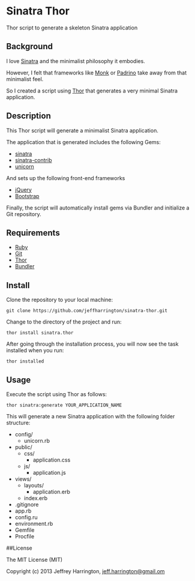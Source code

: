 # Sinatra Thor 

Thor script to generate a skeleton Sinatra application

## Background

I love [Sinatra](http://www.sinatrarb.com) and the minimalist philosophy it embodies. 

However, I felt that frameworks like [Monk](https://github.com/monkrb/monk) or [Padrino](http://www.padrinorb.com/) take away from that minimalist feel. 

So I created a script using [Thor](http://whatisthor.com/) that generates a very minimal Sinatra application. 

## Description

This Thor script will generate a minimalist Sinatra application. 

The application that is generated includes the following Gems:

* [sinatra](http://rubygems.org/gems/sinatra)
* [sinatra-contrib](http://rubygems.org/gems/sinatra-contrib)
* [unicorn](http://rubygems.org/gems/unicorn)

And sets up the following front-end frameworks 

* [jQuery](http://jquery.com/)
* [Bootstrap](http://getbootstrap.com/)

Finally, the script will automatically install gems via Bundler and initialize a Git repository. 

## Requirements

* [Ruby](https://www.ruby-lang.org/en/)
* [Git](http://git-scm.com/)
* [Thor](http://whatisthor.com/)
* [Bundler](http://bundler.io/)

## Install

Clone the repository to your local machine:

    git clone https://github.com/jeffharrington/sinatra-thor.git

Change to the directory of the project and run:

    thor install sinatra.thor

After going through the installation process, you will now see the task installed when you run:

    thor installed

## Usage

Execute the script using Thor as follows:

    thor sinatra:generate YOUR_APPLICATION_NAME

This will generate a new Sinatra application with the following folder structure:

* config/
  * unicorn.rb
* public/
  * css/
    * application.css
  * js/
    * application.js
* views/
  * layouts/
    * application.erb
  * index.erb
* .gitignore
* app.rb
* config.ru
* environment.rb
* Gemfile
* Procfile


##License

The MIT License (MIT)

Copyright (c) 2013 Jeffrey Harrington, jeff.harrington@gmail.om



